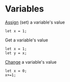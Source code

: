 # Variables

[Assign](/blocks/variables/assign) (set) a variable's value

```block
let x = 1;
```

Get a variable's value

```block
let x = 1;
let y = x;
```

[Change](/blocks/variables/change) a variable's value

```block
let x = 0;
x+=1;
```
